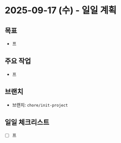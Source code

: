# 2025-09-17 (수) - 일일 계획

## 목표
- 프

## 주요 작업
- 프

## 브랜치
- 브랜치: `chore/init-project`

## 일일 체크리스트
- [ ] 프
